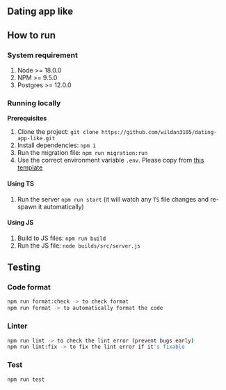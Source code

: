 ## Dating app like

## How to run

### System requirement

1. Node >= 18.0.0
2. NPM >= 9.5.0
3. Postgres >= 12.0.0

### Running locally

**Prerequisites**

1. Clone the project: `git clone https://github.com/wildan3105/dating-app-like.git`
2. Install dependencies: `npm i`
3. Run the migration file: `npm run migration:run`
4. Use the correct environment variable `.env`. Please copy from [this template](.env.example)

#### Using TS

1. Run the server `npm run start` (it will watch any `TS` file changes and re-spawn it automatically)

#### Using JS

1. Build to JS files: `npm run build`
2. Run the JS file: `node builds/src/server.js`

## Testing

### Code format

```bash
npm run format:check -> to check format
npm run format -> to automatically format the code
```

### Linter

```bash
npm run lint -> to check the lint error (prevent bugs early)
npm run lint:fix -> to fix the lint error if it's fixable
```

### Test

```bash
npm run test
```
